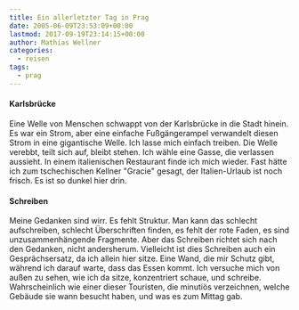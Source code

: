 ```yaml
---
title: Ein allerletzter Tag in Prag
date: 2005-06-09T23:53:09+00:00
lastmod: 2017-09-19T23:14:15+00:00
author: Mathias Wellner
categories:
  - reisen
tags:
  - prag
---
```

#### Karlsbrücke

Eine Welle von Menschen schwappt von der Karlsbrücke in die Stadt hinein. Es war ein Strom, aber eine einfache Fußgängerampel verwandelt diesen Strom in eine gigantische Welle. Ich lasse mich einfach treiben. Die Welle verebbt, teilt sich auf, bleibt stehen. Ich wähle eine Gasse, die verlassen aussieht. In einem italienischen Restaurant finde ich mich wieder. Fast hätte ich zum tschechischen Kellner "Gracie" gesagt, der Italien-Urlaub ist noch frisch. Es ist so dunkel hier drin.
  
#### Schreiben

Meine Gedanken sind wirr. Es fehlt Struktur. Man kann das schlecht aufschreiben, schlecht Überschriften finden, es fehlt der rote Faden, es sind unzusammenhängende Fragmente. Aber das Schreiben richtet sich nach den Gedanken, nicht andersherum. Vielleicht ist dies Schreiben auch ein Gesprächsersatz, da ich allein hier sitze. Eine Wand, die mir Schutz gibt, während ich darauf warte, dass das Essen kommt. Ich versuche mich von außen zu sehen, wie ich da sitze, konzentriert schaue, und schreibe. Wahrscheinlich wie einer dieser Touristen, die minutiös verzeichnen, welche Gebäude sie wann besucht haben, und was es zum Mittag gab.

